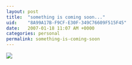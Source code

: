 ```yaml
---
layout: post
title:  "something is coming soon..."
uid:	"8A99A17B-F9CF-E30F-349C76609F515F45"
date:   2007-01-18 11:07 AM +0000
categories: personal
permalink: something-is-coming-soon
---
```

<img src="http://www.markdrew.co.uk/blog/images//md_banner_a.gif">